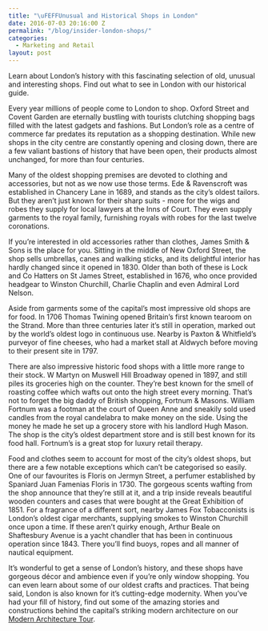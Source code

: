 ```yaml
---
title: "\uFEFFUnusual and Historical Shops in London"
date: 2016-07-03 20:16:00 Z
permalink: "/blog/insider-london-shops/"
categories:
  - Marketing and Retail
layout: post
---
```


Learn about London’s history with this fascinating selection of old, unusual and interesting shops. Find out what to see in London with our historical guide.

Every year millions of people come to London to shop. Oxford Street and Covent Garden are eternally bustling with tourists clutching shopping bags filled with the latest gadgets and fashions. But London’s role as a centre of commerce far predates its reputation as a shopping destination. While new shops in the city centre are constantly opening and closing down, there are a few valiant bastions of history that have been open, their products almost unchanged, for more than four centuries.

Many of the oldest shopping premises are devoted to clothing and accessories, but not as we now use those terms. Ede & Ravenscroft was established in Chancery Lane in 1689, and stands as the city’s oldest tailors. But they aren’t just known for their sharp suits - more for the wigs and robes they supply for local lawyers at the Inns of Court. They even supply garments to the royal family, furnishing royals with robes for the last twelve coronations.

If you’re interested in old accessories rather than clothes, James Smith & Sons is the place for you. Sitting in the middle of New Oxford Street, the shop sells umbrellas, canes and walking sticks, and its delightful interior has hardly changed since it opened in 1830. Older than both of these is Lock and Co Hatters on St James Street, established in 1676, who once provided headgear to Winston Churchill, Charlie Chaplin and even Admiral Lord Nelson.

Aside from garments some of the capital’s most impressive old shops are for food. In 1706 Thomas Twining opened Britain’s first known tearoom on the Strand. More than three centuries later it’s still in operation, marked out by the world’s oldest logo in continuous use. Nearby is Paxton & Whitfield’s purveyor of fine cheeses, who had a market stall at Aldwych before moving to their present site in 1797.

There are also impressive historic food shops with a little more range to their stock. W Martyn on Muswell Hill Broadway opened in 1897, and still piles its groceries high on the counter. They’re best known for the smell of roasting coffee which wafts out onto the high street every morning. That’s not to forget the big daddy of British shopping, Fortnum & Masons. William Fortnum was a footman at the court of Queen Anne and sneakily sold used candles from the royal candelabra to make money on the side. Using the money he made he set up a grocery store with his landlord Hugh Mason. The shop is the city’s oldest department store and is still best known for its food hall. Fortnum’s is a great stop for luxury retail therapy.

Food and clothes seem to account for most of the city’s oldest shops, but there are a few notable exceptions which can’t be categorised so easily. One of our favourites is Floris on Jermyn Street, a perfumer established by Spaniard Juan Famenias Floris in 1730. The gorgeous scents wafting from the shop announce that they’re still at it, and a trip inside reveals beautiful wooden counters and cases that were bought at the Great Exhibition of 1851. For a fragrance of a different sort, nearby James Fox Tobacconists is London’s oldest cigar merchants, supplying smokes to Winston Churchill once upon a time. If these aren’t quirky enough, Arthur Beale on Shaftesbury Avenue is a yacht chandler that has been in continuous operation since 1843. There you’ll find buoys, ropes and all manner of nautical equipment.

It’s wonderful to get a sense of London’s history, and these shops have gorgeous décor and ambience even if you’re only window shopping. You can even learn about some of our oldest crafts and practices. That being said, London is also known for it’s cutting-edge modernity. When you’ve had your fill of history, find out some of the amazing stories and constructions behind the capital’s striking modern architecture on our [Modern Architecture Tour](/london/educational-tours/modern-architecture-tour/).
